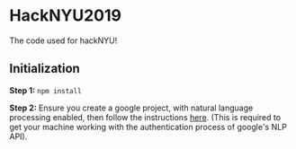 # HackNYU2019
The code used for hackNYU!

## Initialization

**Step 1:**
```npm install```

**Step 2:** 
Ensure you create a google project, with natural language processing enabled, then follow the instructions [here](https://cloud.google.com/docs/authentication/getting-started).
(This is required to get your machine working with the authentication process of google's NLP API).
